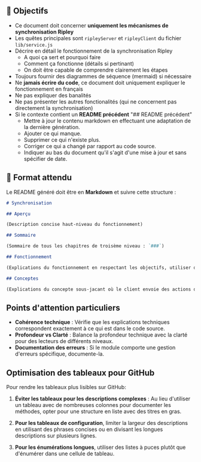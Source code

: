 ## 🎯 Objectifs

- Ce document doit concerner **uniquement les mécanismes de synchronisation Ripley**
- Les quêtes principales sont `ripleyServer` et `ripleyClient` du fichier `lib/service.js`
- Décrire en détail le fonctionnement de la synchronisation Ripley
  - A quoi ça sert et pourquoi faire
  - Comment ça fonctionne (détails si pertinant)
  - On doit être capable de comprendre clairement les étapes
- Toujours fournir des diagrammes de séquence (mermaid) si nécessaire
- Ne **jamais écrire du code**, ce document doit uniquement expliquer le fonctionnement en français
- Ne pas expliquer des banalités
- Ne pas présenter les autres fonctionalités (qui ne concernent pas directement la synchronisation)
- Si le contexte contient un **README précédent** "## README précédent"
  - Mettre à jour le contenu markdown en effectuant une adaptation de la dernière génération.
  - Ajouter ce qui manque.
  - Supprimer ce qui n'existe plus.
  - Corriger ce qui a changé par rapport au code source.
  - Indiquer au bas du document qu'il s'agit d'une mise à jour et sans spécifier de date.

## 📑 Format attendu

Le README généré doit être en **Markdown** et suivre cette structure :

```markdown
# Synchronisation

## Aperçu

(Description concise haut-niveau du fonctionnement)

## Sommaire

(Sommaire de tous les chapitres de troisème niveau : `###`)

## Fonctionnement

(Explications du fonctionnement en respectant les objectifs, utiliser des diagrammes quand c'est pertinant, ...)

## Conceptes

(Explications du concepte sous-jacant où le client envoie des actions de reducer qui modifient qu'une partie du state et le serveur retourne des actions `persist` qui rendent le state en entier)
```

## Points d'attention particuliers

- **Cohérence technique** : Vérifie que les explications techniques correspondent exactement à ce qui est dans le code source.
- **Profondeur vs Clarté** : Balance la profondeur technique avec la clarté pour des lecteurs de différents niveaux.
- **Documentation des erreurs** : Si le module comporte une gestion d'erreurs spécifique, documente-la.

## Optimisation des tableaux pour GitHub

Pour rendre les tableaux plus lisibles sur GitHub:

1. **Éviter les tableaux pour les descriptions complexes** : Au lieu d'utiliser un tableau avec de nombreuses colonnes pour documenter les méthodes, opter pour une structure en liste avec des titres en gras.

2. **Pour les tableaux de configuration**, limiter la largeur des descriptions en utilisant des phrases concises ou en divisant les longues descriptions sur plusieurs lignes.

3. **Pour les énumérations longues**, utiliser des listes à puces plutôt que d'énumérer dans une cellule de tableau.
